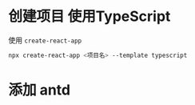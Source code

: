 # 创建项目  使用TypeScript

使用 `create-react-app`

```bash
npx create-react-app <项目名> --template typescript
```

# 添加 antd